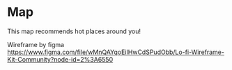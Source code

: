 # Map

This map recommends hot places around you!

Wireframe by figma
https://www.figma.com/file/wMnQAYqoEiIHwCdSPudObb/Lo-fi-Wireframe-Kit-Community?node-id=2%3A6550
